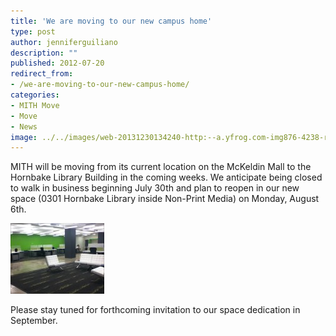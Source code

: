 ```yaml
---
title: 'We are moving to our new campus home'
type: post
author: jenniferguiliano
description: ""
published: 2012-07-20
redirect_from: 
- /we-are-moving-to-our-new-campus-home/
categories:
- MITH Move
- Move
- News
image: ../../images/web-20131230134240-http:--a.yfrog.com-img876-4238-r85ez.th.jpg
---
```

MITH will be moving from its current location on the McKeldin Mall to the Hornbake Library Building in the coming weeks. We anticipate being closed to walk in business beginning July 30th and plan to reopen in our new space (0301 Hornbake Library inside Non-Print Media) on Monday, August 6th.

[![](../../images/web-20131230134240-http:--a.yfrog.com-img876-4238-r85ez.th.jpg)](http://yfrog.com/ocr85ezj "yfrog.com - Image And Video Hosting")

Please stay tuned for forthcoming invitation to our space dedication in September.
